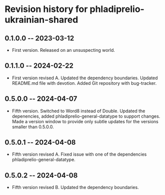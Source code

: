 # Revision history for phladiprelio-ukrainian-shared

## 0.1.0.0 -- 2023-03-12

* First version. Released on an unsuspecting world.

## 0.1.1.0 -- 2024-02-22

* First version revised A. Updated the dependency boundaries. Updated README.md file with devotion. Added Git repository with bug-tracker.

## 0.5.0.0 -- 2024-04-07

* Fifth version. Switched to Word8 instead of Double. Updated the depenencies, added phladiprelio-general-datatype to support changes. Made a version window to provide only subtle updates for the versions smaller than 0.5.0.0.

## 0.5.0.1 -- 2024-04-08

* Fifth version revised A. Fixed issue with one of the dependencies phladiprelio-general-datatype. 

## 0.5.0.2 -- 2024-04-08

* Fifth version revised B. Updated the dependency boundaries.

